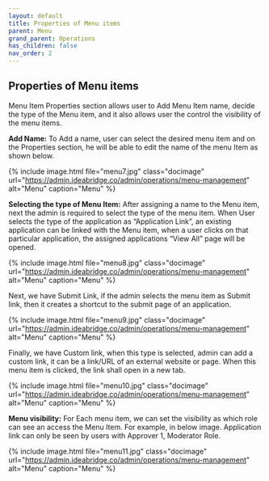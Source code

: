 ```yaml
---
layout: default
title: Properties of Menu items
parent: Menu
grand_parent: Operations
has_children: false
nav_order: 2
---
```


## Properties of Menu items

Menu Item Properties section allows user to Add Menu Item name, decide the type of the Menu item, and it also allows user the control the visibility of the menu items. 

**Add Name:** 
To Add a name, user can select the desired menu item and on the Properties section, he will be able to edit the name of the menu Item as shown below. 

{% include image.html file="menu7.jpg" class="docimage" url="https://admin.ideabridge.co/admin/operations/menu-management" alt="Menu" caption="Menu" %}

**Selecting the type of Menu Item:** 
After assigning a name to the Menu item, next the admin is required to select the type of the menu item. When User selects the type of the application as “Application Link”, an existing application can be linked with the Menu item, when a user clicks on that particular application, the assigned applications “View All” page will be opened. 

{% include image.html file="menu8.jpg" class="docimage" url="https://admin.ideabridge.co/admin/operations/menu-management" alt="Menu" caption="Menu" %}

Next, we have Submit Link, if the admin selects the menu item as Submit link, then it creates a shortcut to the submit page of an application. 

{% include image.html file="menu9.jpg" class="docimage" url="https://admin.ideabridge.co/admin/operations/menu-management" alt="Menu" caption="Menu" %}

Finally, we have Custom link, when this type is selected, admin can add a custom link, it can be a link/URL of an external website or page. When this menu item is clicked, the link shall open in a new tab. 

{% include image.html file="menu10.jpg" class="docimage" url="https://admin.ideabridge.co/admin/operations/menu-management" alt="Menu" caption="Menu" %}

**Menu visibility:**
For Each menu item, we can set the visibility as which role can see an access the Menu Item. For example, in below image.  Application link can only be seen by users with Approver 1, Moderator Role. 

{% include image.html file="menu11.jpg" class="docimage" url="https://admin.ideabridge.co/admin/operations/menu-management" alt="Menu" caption="Menu" %}